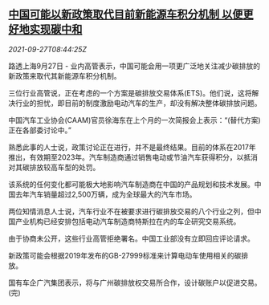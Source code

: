 <!--1632733262000-->
[中国可能以新政策取代目前新能源车积分机制 以便更好地实现碳中和](https://cn.reuters.com/article/carbon-neutral-0927-mon-idCNKBS2GN0NX)
------

<div><i>2021-09-27T08:44:25Z</i></div><p>路透上海9月27日 - 业内高管表示，中国可能会用一项更广泛地关注减少碳排放的新政策来取代其新能源车积分机制。</p><p>三位行业高管说，正在考虑的一个方案是碳排放交易体系(ETS)。他们说，这将解决行业的担忧，即目前的制度激励电动汽车的生产，却没有解决整体碳排放问题。</p><p>中国汽车工业协会(CAAM)官员徐海东在上个月的一次简报会上表示：“(替代方案)正在各部委讨论中。”</p><p>熟悉此事的人士说，政策讨论正在进行，并不是最终结果。目前的体系在2017年推出，有效期至2023年。汽车制造商通过销售电动或节油汽车获得积分，以抵消对其碳排放较高车型的处罚。</p><p>该系统的任何变化都可能极大地影响汽车制造商在中国的产品规划和技术发展。中国去年汽车销量超过2,500万辆，成为全球最大的汽车市场。</p><p>两位知情消息人士说，汽车行业不在被要求进行碳排放交易的八个行业之列，但中国产业机构已经安排包括电动汽车制造商特斯拉在内的车企研究交易系统。</p><p>由于协商未公开，这些行业高管拒绝署名。中国工业部没有立即回应评论请求。</p><p>新政策可能会根据2019年发布的GB-27999标准来计算电动车使用相关的碳排放。</p><p>国有车企广汽集团表示，将与广州碳排放权交易所合作，设计碳账户以促进交易。(完)</p>
